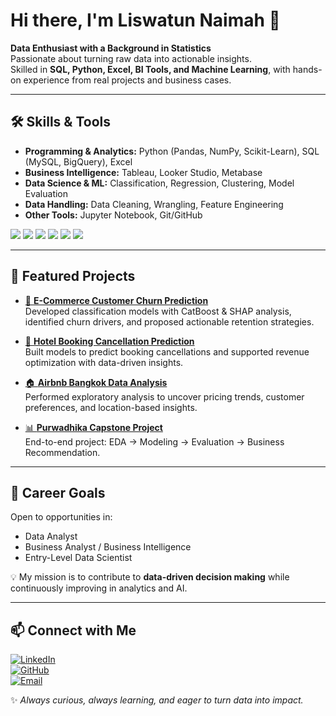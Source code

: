 # Hi there, I'm Liswatun Naimah 👋  

**Data Enthusiast with a Background in Statistics**  
Passionate about turning raw data into actionable insights.  
Skilled in **SQL, Python, Excel, BI Tools, and Machine Learning**, with hands-on experience from real projects and business cases.  

---

## 🛠️ Skills & Tools  

- **Programming & Analytics:** Python (Pandas, NumPy, Scikit-Learn), SQL (MySQL, BigQuery), Excel  
- **Business Intelligence:** Tableau, Looker Studio, Metabase  
- **Data Science & ML:** Classification, Regression, Clustering, Model Evaluation  
- **Data Handling:** Data Cleaning, Wrangling, Feature Engineering  
- **Other Tools:** Jupyter Notebook, Git/GitHub  

<p align="left">
  <img src="https://img.shields.io/badge/Python-3776AB?style=flat&logo=python&logoColor=white"/>
  <img src="https://img.shields.io/badge/SQL-336791?style=flat&logo=postgresql&logoColor=white"/>
  <img src="https://img.shields.io/badge/Excel-217346?style=flat&logo=microsoft-excel&logoColor=white"/>
  <img src="https://img.shields.io/badge/Tableau-E97627?style=flat&logo=tableau&logoColor=white"/>
  <img src="https://img.shields.io/badge/Looker%20Studio-4285F4?style=flat&logo=google&logoColor=white"/>
  <img src="https://img.shields.io/badge/BigQuery-669DF6?style=flat&logo=google-cloud&logoColor=white"/>
</p>  

---

## 📂 Featured Projects  

- [🛒 **E-Commerce Customer Churn Prediction**](link_repo)  
  Developed classification models with CatBoost & SHAP analysis, identified churn drivers, and proposed actionable retention strategies.  

- [🏨 **Hotel Booking Cancellation Prediction**](link_repo)  
  Built models to predict booking cancellations and supported revenue optimization with data-driven insights.  

- [🏠 **Airbnb Bangkok Data Analysis**](link_repo)  
  Performed exploratory analysis to uncover pricing trends, customer preferences, and location-based insights.  

- [📊 **Purwadhika Capstone Project**](link_repo)  
  End-to-end project: EDA → Modeling → Evaluation → Business Recommendation.  

---

## 🎯 Career Goals  

Open to opportunities in:  
- Data Analyst  
- Business Analyst / Business Intelligence  
- Entry-Level Data Scientist  

💡 My mission is to contribute to **data-driven decision making** while continuously improving in analytics and AI.  

---

## 📫 Connect with Me  

[![LinkedIn](https://img.shields.io/badge/LinkedIn-0A66C2?style=flat&logo=linkedin&logoColor=white)](https://www.linkedin.com/in/liswatunnaimah/)  
[![GitHub](https://img.shields.io/badge/GitHub-181717?style=flat&logo=github&logoColor=white)](https://github.com/Liswatunnaimah)  
[![Email](https://img.shields.io/badge/Email-D14836?style=flat&logo=gmail&logoColor=white)](mailto:liswatunnaimah2@gmail.com)  

✨ *Always curious, always learning, and eager to turn data into impact.*  
